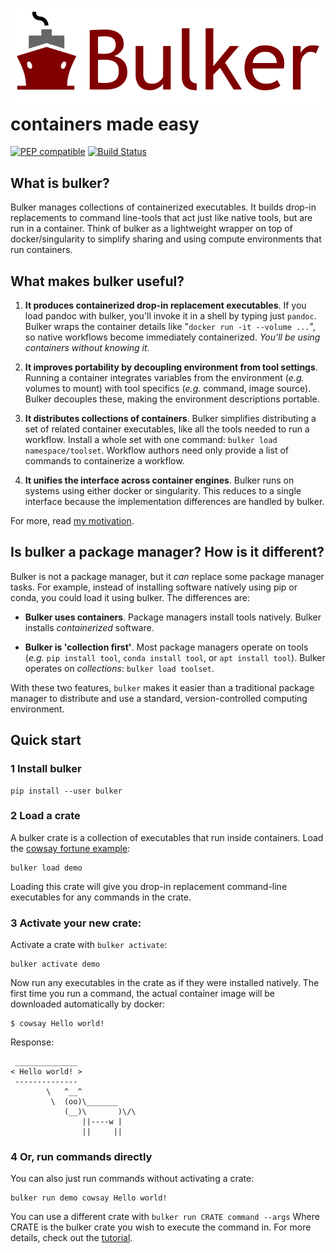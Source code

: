 # <img src="img/bulker_logo.svg" class="img-header"> containers made easy

[![PEP compatible](https://pepkit.github.io/img/PEP-compatible-green.svg)](http://pepkit.github.io) [![Build Status](https://travis-ci.org/databio/bulker.svg?branch=master)](https://travis-ci.org/databio/bulker)

## What is bulker?

Bulker manages collections of containerized executables. It builds drop-in replacements to command line-tools that act just like native tools, but are run in a container. Think of bulker as a lightweight wrapper on top of docker/singularity to simplify sharing and using compute environments that run containers.

## What makes bulker useful?

1. **It produces containerized drop-in replacement executables**. If you load pandoc with bulker, you'll invoke it in a shell by typing just `pandoc`. Bulker wraps the container details like "`docker run -it --volume ...`", so native workflows become immediately containerized. *You'll be using containers without knowing it*. 

2. **It improves portability by decoupling environment from tool settings**. Running a container integrates variables from the environment (*e.g.* volumes to mount) with tool specifics (*e.g.* command, image source). Bulker decouples these, making the environment descriptions portable.

3. **It distributes collections of containers**. Bulker simplifies distributing a set of related container executables, like all the tools needed to run a workflow. Install a whole set with one command: `bulker load namespace/toolset`. Workflow authors need only provide a list of commands to containerize a workflow.

4. **It unifies the interface across container engines**. Bulker runs on systems using either docker or singularity. This reduces to a single interface because the implementation differences are handled by bulker.

For more, read [my motivation](motivation.md).

## Is bulker a package manager? How is it different?

Bulker is not a package manager, but it *can* replace some package manager tasks. For example, instead of installing software natively using pip or conda, you could load it using bulker. The differences are: 

- **Bulker uses containers**. Package managers install tools natively. Bulker installs *containerized* software. 

- **Bulker is 'collection first'**. Most package managers operate on tools (*e.g.* `pip install tool`, `conda install tool`, or `apt install tool`). Bulker operates on *collections*: `bulker load toolset`.

With these two features, `bulker` makes it easier than a traditional package manager to distribute and use a standard, version-controlled computing environment. 

## Quick start

### 1 Install bulker

```console
pip install --user bulker
```

### 2 Load a crate

A bulker crate is a collection of executables that run inside containers. Load the [cowsay fortune example](http://big.databio.org/bulker/bulker/demo.yaml):

```console
bulker load demo
```

Loading this crate will give you drop-in replacement command-line executables for any commands in the crate.

### 3 Activate your new crate:

Activate a crate with `bulker activate`:

```console
bulker activate demo
```

Now run any executables in the crate as if they were installed natively. The first time you run a command, the actual container image will be downloaded automatically by docker:

```console
$ cowsay Hello world!
```
Response: 
```console
 ______________
< Hello world! >
 --------------
        \   ^__^
         \  (oo)\_______
            (__)\       )\/\
                ||----w |
                ||     ||
```


### 4 Or, run commands directly

You can also just run commands without activating a crate:

```console
bulker run demo cowsay Hello world!
```

You can use a different crate with `bulker run CRATE command --args` Where CRATE is the bulker crate you wish to execute the command in. For more details, check out the [tutorial](tutorial.md).


<!-- Then, you produce collections of containers, which we call `crates` (really just a list of containers). Bulker automatically builds executable scripts so that you can run these tools on the command line like drop-in replacements for any command-line tool -- except now, they're running in a container and you didn't have to install them. Because the environment-specific settings are decoupled from the container manifest, the manifest is portable, making it dead easy to distribute modular, containerized software. -->
